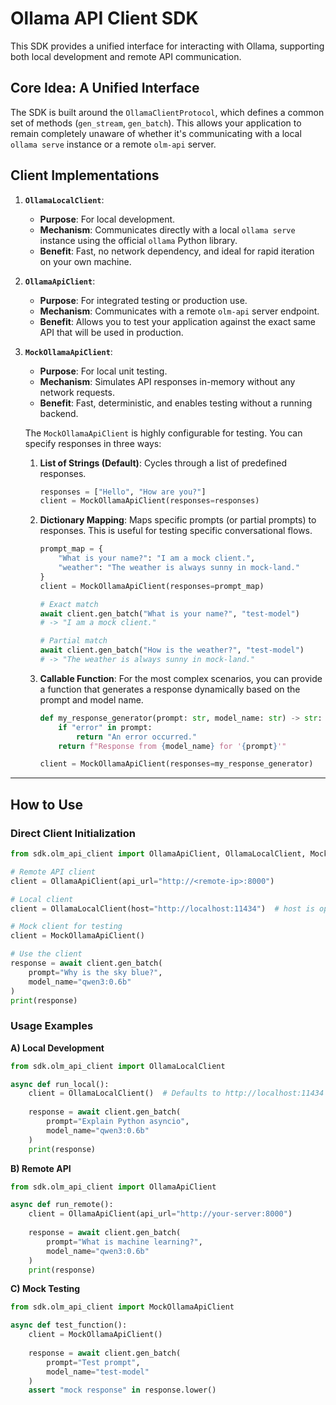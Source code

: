 # Ollama API Client SDK

This SDK provides a unified interface for interacting with Ollama, supporting both local development and remote API communication.

## Core Idea: A Unified Interface

The SDK is built around the `OllamaClientProtocol`, which defines a common set of methods (`gen_stream`, `gen_batch`). This allows your application to remain completely unaware of whether it's communicating with a local `ollama serve` instance or a remote `olm-api` server.

## Client Implementations

1.  **`OllamaLocalClient`**:
    *   **Purpose**: For local development.
    *   **Mechanism**: Communicates directly with a local `ollama serve` instance using the official `ollama` Python library.
    *   **Benefit**: Fast, no network dependency, and ideal for rapid iteration on your own machine.

2.  **`OllamaApiClient`**:
    *   **Purpose**: For integrated testing or production use.
    *   **Mechanism**: Communicates with a remote `olm-api` server endpoint.
    *   **Benefit**: Allows you to test your application against the exact same API that will be used in production.

3.  **`MockOllamaApiClient`**:
    *   **Purpose**: For local unit testing.
    *   **Mechanism**: Simulates API responses in-memory without any network requests.
    *   **Benefit**: Fast, deterministic, and enables testing without a running backend.

    The `MockOllamaApiClient` is highly configurable for testing. You can specify responses in three ways:

    1.  **List of Strings (Default)**: Cycles through a list of predefined responses.
        ```python
        responses = ["Hello", "How are you?"]
        client = MockOllamaApiClient(responses=responses)
        ```

    2.  **Dictionary Mapping**: Maps specific prompts (or partial prompts) to responses. This is useful for testing specific conversational flows.
        ```python
        prompt_map = {
            "What is your name?": "I am a mock client.",
            "weather": "The weather is always sunny in mock-land."
        }
        client = MockOllamaApiClient(responses=prompt_map)

        # Exact match
        await client.gen_batch("What is your name?", "test-model")
        # -> "I am a mock client."

        # Partial match
        await client.gen_batch("How is the weather?", "test-model")
        # -> "The weather is always sunny in mock-land."
        ```

    3.  **Callable Function**: For the most complex scenarios, you can provide a function that generates a response dynamically based on the prompt and model name.
        ```python
        def my_response_generator(prompt: str, model_name: str) -> str:
            if "error" in prompt:
                return "An error occurred."
            return f"Response from {model_name} for '{prompt}'"

        client = MockOllamaApiClient(responses=my_response_generator)
        ```

---

## How to Use

### Direct Client Initialization

```python
from sdk.olm_api_client import OllamaApiClient, OllamaLocalClient, MockOllamaApiClient

# Remote API client
client = OllamaApiClient(api_url="http://<remote-ip>:8000")

# Local client
client = OllamaLocalClient(host="http://localhost:11434")  # host is optional

# Mock client for testing
client = MockOllamaApiClient()

# Use the client
response = await client.gen_batch(
    prompt="Why is the sky blue?",
    model_name="qwen3:0.6b"
)
print(response)
```

### Usage Examples

**A) Local Development**

```python
from sdk.olm_api_client import OllamaLocalClient

async def run_local():
    client = OllamaLocalClient()  # Defaults to http://localhost:11434
    
    response = await client.gen_batch(
        prompt="Explain Python asyncio",
        model_name="qwen3:0.6b"
    )
    print(response)
```

**B) Remote API**

```python
from sdk.olm_api_client import OllamaApiClient

async def run_remote():
    client = OllamaApiClient(api_url="http://your-server:8000")
    
    response = await client.gen_batch(
        prompt="What is machine learning?",
        model_name="qwen3:0.6b"
    )
    print(response)
```

**C) Mock Testing**

```python
from sdk.olm_api_client import MockOllamaApiClient

async def test_function():
    client = MockOllamaApiClient()
    
    response = await client.gen_batch(
        prompt="Test prompt",
        model_name="test-model"
    )
    assert "mock response" in response.lower()
```
